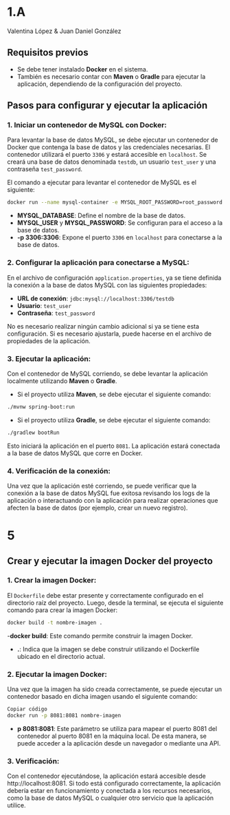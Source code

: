 # 1.A 

Valentina López & Juan Daniel González

## **Requisitos previos**
- Se debe tener instalado **Docker** en el sistema. 
- También es necesario contar con **Maven** o **Gradle** para ejecutar la aplicación, dependiendo de la configuración del proyecto.

## **Pasos para configurar y ejecutar la aplicación**

### **1. Iniciar un contenedor de MySQL con Docker:**

Para levantar la base de datos MySQL, se debe ejecutar un contenedor de Docker que contenga la base de datos y las credenciales necesarias. El contenedor utilizará el puerto `3306` y estará accesible en `localhost`. Se creará una base de datos denominada `testdb`, un usuario `test_user` y una contraseña `test_password`.

El comando a ejecutar para levantar el contenedor de MySQL es el siguiente:

```bash
docker run --name mysql-container -e MYSQL_ROOT_PASSWORD=root_password -e MYSQL_DATABASE=testdb -e MYSQL_USER=test_user -e MYSQL_PASSWORD=test_password -p 3306:3306 -d mysql:5.7
```

- **MYSQL_DATABASE**: Define el nombre de la base de datos.
- **MYSQL_USER** y **MYSQL_PASSWORD**: Se configuran para el acceso a la base de datos.
- **-p 3306:3306**: Expone el puerto `3306` en `localhost` para conectarse a la base de datos.

### **2. Configurar la aplicación para conectarse a MySQL:**

En el archivo de configuración `application.properties`, ya se tiene definida la conexión a la base de datos MySQL con las siguientes propiedades:

- **URL de conexión**: `jdbc:mysql://localhost:3306/testdb`
- **Usuario**: `test_user`
- **Contraseña**: `test_password`

No es necesario realizar ningún cambio adicional si ya se tiene esta configuración. Si es necesario ajustarla, puede hacerse en el archivo de propiedades de la aplicación.

### **3. Ejecutar la aplicación:**

Con el contenedor de MySQL corriendo, se debe levantar la aplicación localmente utilizando **Maven** o **Gradle**.

- Si el proyecto utiliza **Maven**, se debe ejecutar el siguiente comando:

```bash
./mvnw spring-boot:run
```

- Si el proyecto utiliza **Gradle**, se debe ejecutar el siguiente comando:

```bash
./gradlew bootRun
```

Esto iniciará la aplicación en el puerto `8081`. La aplicación estará conectada a la base de datos MySQL que corre en Docker.

### **4. Verificación de la conexión:**

Una vez que la aplicación esté corriendo, se puede verificar que la conexión a la base de datos MySQL fue exitosa revisando los logs de la aplicación o interactuando con la aplicación para realizar operaciones que afecten la base de datos (por ejemplo, crear un nuevo registro).

# 5 

## Crear y ejecutar la imagen Docker del proyecto

### 1. Crear la imagen Docker:

El `Dockerfile` debe estar presente y correctamente configurado en el directorio raíz del proyecto. Luego, desde la terminal, se ejecuta el siguiente comando para crear la imagen Docker:

```bash
docker build -t nombre-imagen .
```
-**docker build**: Este comando permite construir la imagen Docker.

- **.**: Indica que la imagen se debe construir utilizando el Dockerfile ubicado en el directorio actual.

### 2. Ejecutar la imagen Docker:
Una vez que la imagen ha sido creada correctamente, se puede ejecutar un contenedor basado en dicha imagen usando el siguiente comando:

```bash
Copiar código
docker run -p 8081:8081 nombre-imagen
```
- **p 8081:8081**: Este parámetro se utiliza para mapear el puerto 8081 del contenedor al puerto 8081 en la máquina local. De esta manera, se puede acceder a la aplicación desde un navegador o mediante una API.


### 3. Verificación:
Con el contenedor ejecutándose, la aplicación estará accesible desde http://localhost:8081. Si todo está configurado correctamente, la aplicación debería estar en funcionamiento y conectada a los recursos necesarios, como la base de datos MySQL o cualquier otro servicio que la aplicación utilice.
